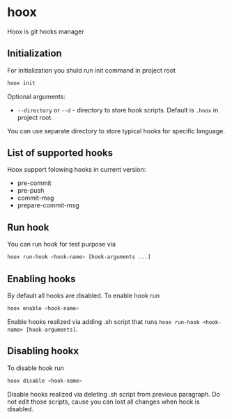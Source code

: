 # hoox

Hoox is git hooks manager

## Initialization

For initialization you shuld run init command in project root

```sh
hoox init
```

Optional arguments:

- `--directory` or `--d` - directory to store hook scripts. Default is `.hoox` in project root.

You can use separate directory to store typical hooks for specific language.

## List of supported hooks

Hoox support folowing hooks in current version:

- pre-commit
- pre-push
- commit-msg
- prepare-commit-msg

## Run hook

You can run hook for test purpose via

```sh
hoox run-hook <hook-name> [hook-arguments ...]
```

## Enabling hooks

By default all hooks are disabled. To enable hook run

```sh
hoox enable <hook-name>
```

Enable hooks realized via adding .sh script that runs `hoox run-hook <hook-name> [hook-arguments]`.

## Disabling hookx

To disable hook run

```sh
hoox disable <hook-name>
```

Disable hooks realized via deleting .sh script from previous paragraph.
Do not edit those scripts, cause you can lost all changes when hook is disabled.
